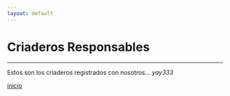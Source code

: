 ```yaml
---
layout: default
---
```


# Criaderos Responsables
***
Estos son los criaderos registrados con nosotros...
_yay333_

[inicio](./)
